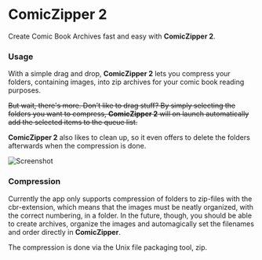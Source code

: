# ComicZipper 2
Create Comic Book Archives fast and easy with **ComicZipper 2**.

### Usage
With a simple drag and drop, **ComicZipper 2** lets you compress your folders, containing images, into zip archives for your comic book reading purposes.

~~But wait, there's more. Don't like to drag stuff? By simply selecting the folders you want to compress, **ComicZipper 2** will on launch automatically add the selected items to the queue list.~~

**ComicZipper 2** also likes to clean up, so it even offers to delete the folders afterwards when the compression is done.

![Screenshot](https://github.com/pkrll/ComicZipper-2/blob/master/Screenshot.png)
### Compression
Currently the app only supports compression of folders to zip-files with the cbr-extension, which means that the images must be  neatly organized, with the correct numbering, in a folder. In the future, though, you should be able to create archives, organize the images and automagically set the filenames and order directly in **ComicZipper**.

The compression is done via the Unix file packaging tool, zip.


